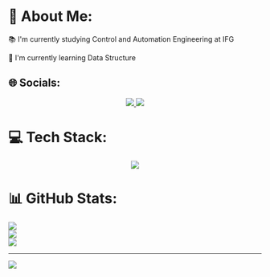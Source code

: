 # 👾 About Me:
📚 I'm currently studying Control and Automation Engineering at IFG<br>

🌱 I'm currently learning Data Structure<br>


## 🌐 Socials:
<p align="center">
  <a href="https://www.instagram.com/kayzwk">
    <img src="https://skillicons.dev/icons?i=instagram" />
  </a>
  <a href="https://linkedin.com/in/kayzwk">
    <img src="https://skillicons.dev/icons?i=linkedin" />
  </a>
</p>

# 💻 Tech Stack:
<p align="center">
  <a href="https://skillicons.dev">
    <img src="https://skillicons.dev/icons?i=arduino,autocad,c,css,dart,discord,bots,flutter,git,github,html,js,latex,lua,nodejs,py,react,vercel,vscode&perline=10" />
  </a>
</p>

# 📊 GitHub Stats:
![](https://github-readme-stats.vercel.app/api?username=Kayzwk&theme=tokyonight&hide_border=false&include_all_commits=true&count_private=true)<br/>
![](https://github-readme-streak-stats.herokuapp.com/?user=Kayzwk&theme=tokyonight&hide_border=false)<br/>
![](https://github-readme-stats.vercel.app/api/top-langs/?username=Kayzwk&theme=tokyonight&hide_border=false&include_all_commits=true&count_private=true&layout=compact)

---
[![](https://visitcount.itsvg.in/api?id=Kayzwk&icon=0&color=0)](https://visitcount.itsvg.in)
